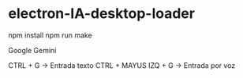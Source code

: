 # electron-IA-desktop-loader

npm install
npm run make

Google Gemini

CTRL + G -> Entrada texto
CTRL + MAYUS IZQ + G -> Entrada por voz
